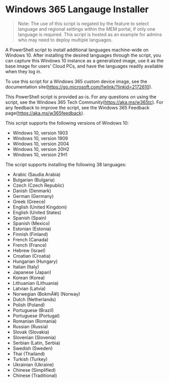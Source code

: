 # Windows 365 Langauge Installer

> Note: The use of this script is negated by the feature to select language and regional settings within the MEM portal, if only one language is required. This script is hosted as an example for admins who may need to deploy multiple languages.

A PowerShell script to install additional languages machine-wide on Windows 10. After installing the desired languages through the script, you can capture this Windows 10 instance as a generalized image, use it as the base image for users' Cloud PCs, and have the languages readily available when they log in. 

To use this script for a Windows 365 custom device image, see the documentation site(https://go.microsoft.com/fwlink/?linkid=2172610).  

This PowerShell script is provided as-is. For any questions on using the script, see the Windows 365 Tech Community(https://aka.ms/w365tc). For any feedback to improve the script, see the Windows 365 Feedback page(https://aka.ms/w365feedback).  

This script supports the following versions of Windows 10: 
- Windows 10, version 1903 
- Windows 10, version 1909 
- Windows 10, version 2004 
- Windows 10, version 20H2
- Windows 10, version 21H1

The script supports installing the following 38 languages: 
- Arabic (Saudia Arabia) 
- Bulgarian (Bulgaria) 
- Czech (Czech Republic) 
- Danish (Denmark) 
- German (Germany) 
- Greek (Greece) 
- English (United Kingdom) 
- English (United States) 
- Spanish (Spain) 
- Spanish (Mexico) 
- Estonian (Estonia) 
- Finnish (Finland) 
- French (Canada) 
- French (France) 
- Hebrew (Israel) 
- Croatian (Croatia) 
- Hungarian (Hungary) 
- Italian (Italy) 
- Japanese (Japan) 
- Korean (Korea) 
- Lithuanian (Lithuania) 
- Latvian (Latvia) 
- Norwegian (BokmÃ¥l) (Norway) 
- Dutch (Netherlands) 
- Polish (Poland) 
- Portuguese (Brazil) 
- Portuguese (Portugal) 
- Romanian (Romania) 
- Russian (Russia) 
- Slovak (Slovakia) 
- Slovenian (Slovenia) 
- Serbian (Latin, Serbia) 
- Swedish (Sweden) 
- Thai (Thailand) 
- Turkish (Turkey) 
- Ukrainian (Ukraine) 
- Chinese (Simplified) 
- Chinese (Traditional) 